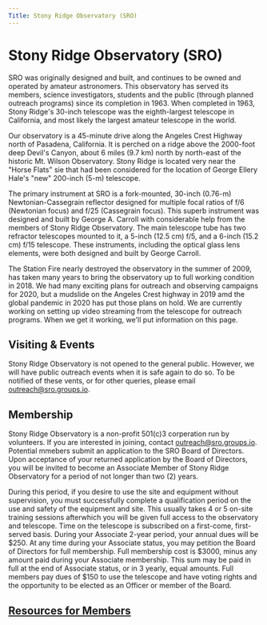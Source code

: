 ```yaml
---
Title: Stony Ridge Observatory (SRO)
---
```


# Stony Ridge Observatory (SRO)

SRO was originally designed and built, and continues to be owned and operated by amateur astronomers. This observatory has served its members, science investigators, students and the public (through planned outreach programs) since its completion in 1963.  When completed in 1963, Stony Ridge's 30-inch telescope was the eighth-largest telescope in California, and most likely the largest amateur telescope in the world.

Our observatory is a 45-minute drive along the Angeles Crest Highway north of Pasadena, California.   It is perched on a ridge above the 2000-foot deep Devil's Canyon, about 6 miles (9.7 km) north by north-east of the historic Mt. Wilson Observatory. Stony Ridge is located very near the "Horse Flats" sie that had been considered for the location of George Ellery Hale's "new" 200-inch (5-m) telescope.

The primary instrument at SRO is a fork-mounted, 30-inch (0.76-m) Newtonian-Cassegrain reflector designed for multiple focal ratios of f/6 (Newtonian focus) and f/25 (Cassegrain focus). This superb instrument was designed and built by George A. Carroll with considerable help from the members of Stony Ridge Observatory. The main telescope tube has two refractor telescopes mounted to it, a 5-inch (12.5 cm) f/5, and a 6-inch (15.2 cm) f/15 telescope. These instruments, including the optical glass lens elements, were both designed and built by George Carroll.

The Station Fire nearly destroyed the observatory in the summer of 2009, has taken many years to bring the observatory up to full working condition in 2018.   We had many exciting plans for outreach and observing campaigns for 2020, but a mudslide on the Angeles Crest highway in 2019 amd the global pandemic in 2020 has put those plans on hold.   We are currently working on setting up video streaming from the telescope for outreach programs.  When we get it working, we'll put information on this page.

## Visiting & Events

Stony Ridge Observatory is not opened to the general public. However, we will have public outreach events when it is safe again to do so.   To be notified of these vents, or for other queries, please email [outreach@sro.groups.io](mailto:outreach@sro.groups.io).

## Membership

Stony Ridge Observatory is a non-profit 501(c)3 corperation run by volunteers.   If you are interested in joining, contact [outreach@sro.groups.io](mailto:outreach@sro.groups.io).  Potential mmebers submit an application to the SRO Board of Directors. Upon acceptance of your returned application by the Board of Directors, you will be invited to become an Associate Member of Stony Ridge Observatory for a period of not longer than two (2) years.

During this period, if you desire to use the site and equipment without supervision, you must successfully complete a qualification period on the use and safety of the equipment and site. This usually takes 4 or 5 on-site training sessions afterwhich you will be given full access to the observatory and telescope. Time on the telescope is subscribed on a first-come, first-served basis. During your Associate 2-year period, your annual dues will be $250. At any time during your Associate status, you may petition the Board of Directors for full membership.  Full membership cost is $3000, minus any amount paid during your Associate membership. This sum may be paid in full at the end of Associate status, or in 3 yearly, equal amounts.  Full members pay dues of $150 to use the telescope and have voting rights and the opportunity to be elected as an Officer or member of the Board.

## [Resources for Members](members.md)


